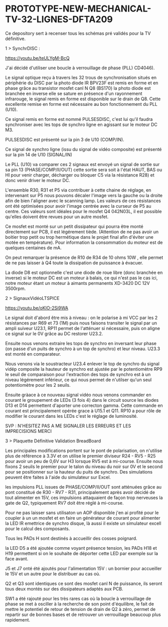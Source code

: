 # PROTOTYPE-NEW-MECHANICAL-TV-32-LIGNES-DFTA209


                                                                                           
Ce depository sert à recenser tous les schémas pré validés pour la TV définitive.

1 > SynchrDISC :

https://youtu.be/teULYgM-BcQ

J'ai décidé d'utiliser une boucle à verrouillage de phase (PLL) CD4046).

Le signal optique reçu à travers les 32 trous de synchronisation situés en périphérie du DISC par la photo diode IR BPV23F est remis en forme et en phase grâce au transistor mosfet canl N Q8 (BS170) la photo diode est branchée en inverse elle se sature en présence d'un rayonnement infrarouge, le signal remis en forme est disponible sur le drain de Q8. Cette excellente remise en forme est nécessaire au bon fonctionnement du PLL (U10).

Ce signal remis en forme est nommé PULSESDISC, c'est lui qu'il faudra synchroniser avec les tops de synchro ligne en agissant sur le moteur DC M3.

PULSESDISC est présenté sur la pin 3 de U10 (COMP/IN).

Ce signal de synchro ligne (issu du signal de vidéo composite) est présenté sur la pin 14 de U10 (SIGNAL/IN)

Le PLL (U10) va comparer ces 2 signaux est envoyé un signal de sortie sur sa pin 13 (PHASE/COMP/II/OUT) cette sortie sera soit à l'état HAUT, BAS ou HI pour venir charger, décharger ou bloquer C5 via la résistance R28) et donc venir driver le moteur DC.

L'ensemble R30, R31 et P5 via contribuer à cette chaine de réglage, en intervenant sur P5 nous pouvons décaler l'image vers la gauche ou la droite afin de bien l'aligner avec le scanning lamp. Les valeurs de ces résistances ont été optimisées pour avoir l'image centrée avec la curseur de P5 au centre. Ces valeurs sont idéales pour le mosfet Q4 042N03L, il est possible qu'elles doivent être revues pour un autre mosfet.

Ce mosfet est monté sur un petit dissipateur qui pourra être monté directement sur PCB, il est légérement tiède. (Attention de ne pas avoir un boitier trop petit ou trop hermétique dans le projet final afin d'éviter une motée en température). Pour information la consommation du moteur est de quelques centaines de mA.

On peut remarquer la présence de R10 de R34 de 10 ohms 10W , elle permet de ne pas laisser à Q4 toute la dissipation de puissance à évacuer.

La diode D8 est optionnelle c'est une diode de roue libre (donc branchée en inverse) si le moteur DC est un moteur à balais, ce qui n'est pas le cas ici, notre moteur étant un moteur à aimants permanents XD-3420 DC 12V 3500rpm.

2 > SignauxVidéoLTSPICE

https://youtu.be/oKlO-2Si9WA

Le signal doit d'abord être mis à niveau : on le polarise à mi VCC par les 2 résistances par R69 et 73 (1M) puis nous faisons transiter le signal par un ampli suiveur U23.1, RP11 permet de l'atténuer si nécessaire, puis on aligne ce signal sur le 0V grâce au DC restorer U23.2.

Ensuite nous venons extraire les tops de synchro en inversant leur phase (on passe d'un puits de synchro à un top de synchro) et leur niveau. U23.3 est monté en comparateur.

Nous venons via le soustracteur U23.4 enlever le top de synchro du signal vidép composite la hauteur de synchro est ajustée par le potentiomètre RP9 le seuil de comparaison pour l'extraction des tops de synchro est à un niveau légérement inférieur, ce qui nous permet de n'utilser qu'un seul potentiomètre pour les 2 seuils.

Ensuite gràace à ce nouveau signal vidéo nous venons commander en courant le groupement de LEDs (3 fois 4)  dans le circuit source les diodes D13 et D14 permettent d'aporter une correcton gamma.
Cette commande en courant est principalement opérée grace à U15.1 et Q11.
RP10 a pour rôle de modifier le courant dans les LEDs c'est le réglage de luminosité.

SVP : N'HESITEZ PAS A ME SIGNALER LES ERREURS ET LES IMPRECISIONS MERCI

3 > Plaquette Définitive Validation BreadBoard

Les principales modifications portent sur le pont de polarisation, on n'utilise plus de référence à 3.3V et on utilise le premier diviseur R24 - RV5 - R25 pour avoir un peu de 0,6V sur H3 lorsque RV5 est à mi-course.
Ensuite nous fixons 2 seuils le premier pour le talon du niveau du noir sur 0V et le second pour se positionner sur la hauteur du puits de synchro.
Des simulations peuvent être faites à l'aide du simulateur sur Excel.

les impulsions PLL issues de PHASE/COMP/II/OUT sont atténuées grâce au pont constitué de R30 - RV7 - R31, principalement après avoir décidé de tout alimenter en 15V, ces impulsions attaquaient de façon trop nerveuses la gate de Q2, typiquement RV7 doit être réglé à mi-course.

Pour ne pas laisser sans utilisaton un AOP disponible j'en ai profité pour le coupler à un un mosfet et en faire un générateur de courant pour alimenter la LED IR emettrice de synchro disque, là aussi il existe un simulateur excell pour le calcul des composants.

Tous les PADs H sont destinés à accueillir des cosses poignard.

la LED D5 a été ajoutée comme voyant présence tension, les PADs H18 et H19 permettent si on le souhaite de déporter cette LED par exemple sur la face avant.

J5 et J7 onté été ajoutés pour l'alimentation 15V : un bornier pour accueiller le 15V et un autre pour le distribuer au cas où.

Q2 et Q3 sont identiques ce sont des mosfet canl N de puissance, ils seront tous deux montés sur des dissipateurs adaptés aux PCB.

SW1 a été rajouté pour les très rares cas où la boucle à verrouillage de phase se met à osciller à la recherche de son point d'équilibre, le fait de mettre le potentiel de retour de tension de drain de Q2 à zéro, permet de repartir sur de bonnes bases et de retrouver un verrouillage beaucoup plus rapidement.

